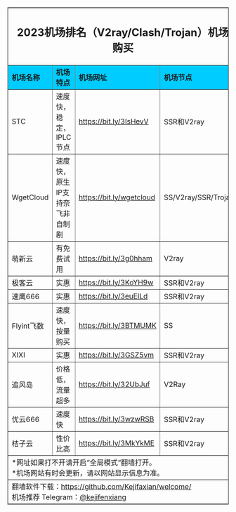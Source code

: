 <table width="100%" border="1" align="center" cellpadding="10" cellspacing="0">
  <tr>
    <td colspan="4" align="center"><h2>2023机场排名（V2ray/Clash/Trojan）机场购买</h2></td>
  </tr>
  <tr>
    <td width="215" bgcolor="#00CCFF"><strong>机场名称</strong></td>
    <td width="424" bgcolor="#00CCFF"><strong>机场特点</strong></td>
    <td width="359" bgcolor="#00CCFF"><strong>机场网址</strong></td>
    <td width="441" bgcolor="#00CCFF"><strong>机场节点</strong></td>
  </tr>
  <tr>
    <td>STC</td>
    <td>速度快，稳定， IPLC节点 </td>
    <td><a href="https://www2.gardenparty.me/auth/register?code=9wdD" target="_blank">https://bit.ly/3IsHevV</a></td>
    <td>SSR和V2ray</td>
  </tr>
  <tr>
    <td>WgetCloud</td>
    <td>速度快，原生IP支持奈飞非自制剧</td>
    <td><a href="https://bit.ly/wgetcloud" target="_blank">https://bit.ly/wgetcloud</a></td>
    <td>SS/V2ray/SSR/Trojan</td>
  </tr>
  <tr>
    <td>萌新云</td>
    <td>有免费试用</td>
    <td><a href="https://bit.ly/3g0hham" target="_blank">https://bit.ly/3g0hham</a></td>
    <td>V2ray</td>
  </tr>
  <tr>
    <td>极客云</td>
    <td>实惠</td>
    <td><a href="https://bit.ly/3KoYH9w" target="_blank">https://bit.ly/3KoYH9w</a></td>
    <td>SSR和V2ray</td>
  </tr>
  <tr>
    <td>速鹰666</td>
    <td>实惠</td>
    <td><a href="https://bit.ly/3euEILd" target="_blank">https://bit.ly/3euEILd</a></td>
    <td>SSR和V2ray</td>
  </tr>
  <tr>
    <td>Flyint飞数</td>
    <td>速度快，按量购买</td>
    <td><a href="https://bit.ly/3BTMUMK" target="_blank">https://bit.ly/3BTMUMK</a></td>
    <td>SS</td>
  </tr>
  <tr>
    <td>XIXI</td>
    <td>实惠</td>
    <td><a href="https://bit.ly/3GSZ5vm" target="_blank">https://bit.ly/3GSZ5vm</a></td>
    <td>SSR和V2ray</td>
  </tr>
  <tr>
    <td>追风岛</td>
    <td>价格低，流量超多</td>
    <td><a href="https://bit.ly/32UbJuf" target="_blank">https://bit.ly/32UbJuf</a></td>
    <td>V2Ray</td>
  </tr>
  <tr>
    <td>优云666</td>
    <td>速度快</td>
    <td><a href="https://bit.ly/3wzwRSB" target="_blank">https://bit.ly/3wzwRSB</a></td>
    <td>SSR和V2ray</td>
  </tr>
  <tr>
    <td>桔子云</td>
    <td>性价比高</td>
    <td><a href="https://juzi90.com/auth/register?code=3HN1" target="_blank">https://bit.ly/3MkYkME</a></td>
    <td>SSR和V2ray</td>
  </tr>
  <tr>
    <td colspan="4">*网址如果打不开请开启“全局模式“翻墙打开。<br>
    *机场网站有时会更新，请以网站显示信息为准。<br>
    </td>
  </tr>
  <tr>
    <td colspan="4">翻墙软件下载：<a href="https://github.com/Kejifaxian/welcome/" target="_blank">https://github.com/Kejifaxian/welcome/</a><br>
机场推荐 Telegram：<a href="https://t.me/kejifenxiang" target="_blank">@kejifenxiang</a></td>
  </tr>
</table>

